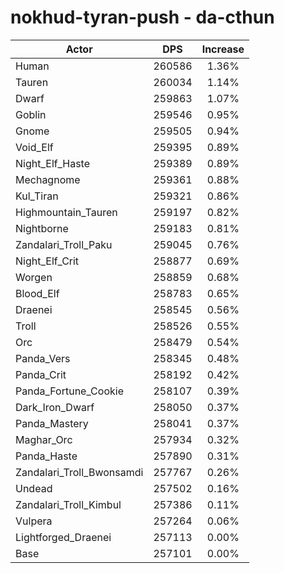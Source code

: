 # nokhud-tyran-push - da-cthun
| Actor | DPS | Increase |
|---|:---:|:---:|
|Human|260586|1.36%|
|Tauren|260034|1.14%|
|Dwarf|259863|1.07%|
|Goblin|259546|0.95%|
|Gnome|259505|0.94%|
|Void_Elf|259395|0.89%|
|Night_Elf_Haste|259389|0.89%|
|Mechagnome|259361|0.88%|
|Kul_Tiran|259321|0.86%|
|Highmountain_Tauren|259197|0.82%|
|Nightborne|259183|0.81%|
|Zandalari_Troll_Paku|259045|0.76%|
|Night_Elf_Crit|258877|0.69%|
|Worgen|258859|0.68%|
|Blood_Elf|258783|0.65%|
|Draenei|258545|0.56%|
|Troll|258526|0.55%|
|Orc|258479|0.54%|
|Panda_Vers|258345|0.48%|
|Panda_Crit|258192|0.42%|
|Panda_Fortune_Cookie|258107|0.39%|
|Dark_Iron_Dwarf|258050|0.37%|
|Panda_Mastery|258041|0.37%|
|Maghar_Orc|257934|0.32%|
|Panda_Haste|257890|0.31%|
|Zandalari_Troll_Bwonsamdi|257767|0.26%|
|Undead|257502|0.16%|
|Zandalari_Troll_Kimbul|257386|0.11%|
|Vulpera|257264|0.06%|
|Lightforged_Draenei|257113|0.00%|
|Base|257101|0.00%|
